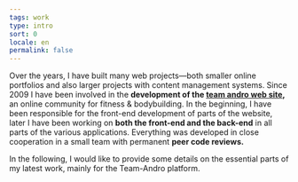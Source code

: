 ```yaml
---
tags: work
type: intro
sort: 0
locale: en
permalink: false
---
```

Over the years, I have built many web projects&mdash;both smaller online portfolios and also larger projects with content management systems. Since 2009 I have been involved in the **development of the [team andro web site](https://www.team-andro.com),** an online community for fitness &amp; bodybuilding. In the beginning, I have been responsible for the front-end development of parts of the website, later I have been working on **both the front-end and the back-end⁠** in all parts of the various applications. Everything was developed in close cooperation in a small team with permanent **peer code reviews.**

In the following, I would like to provide some details on the essential parts of my latest work, mainly for the Team-Andro platform.